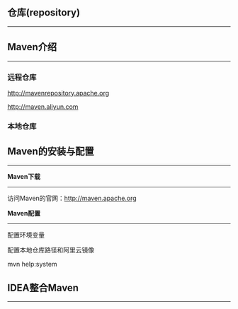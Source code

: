 ## 仓库(repository)

---

## Maven介绍

---

### 远程仓库

http://mavenrepository.apache.org

http://maven.aliyun.com

### 本地仓库

## Maven的安装与配置

---

**Maven下载**

---

访问Maven的官网：http://maven.apache.org

**Maven配置**

---

配置环境变量

配置本地仓库路径和阿里云镜像

mvn help:system

## IDEA整合Maven

---



### 